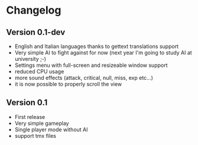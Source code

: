 # Changelog

## Version 0.1-dev

- English and Italian languages thanks to gettext translations support
- Very simple AI to fight against for now (next year I'm going to study AI at university ;-)
- Settings menu with full-screen and resizeable window support
- reduced CPU usage
- more sound effects (attack, critical, null, miss, exp etc...)
- it is now possible to properly scroll the view

## Version 0.1

- First release
- Very simple gameplay
- Single player mode without AI
- support tmx files
